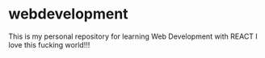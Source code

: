 # webdevelopment
This is my personal repository for learning Web Development with REACT
I love this fucking world!!!
